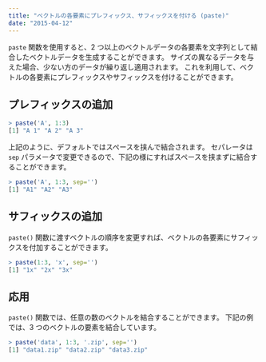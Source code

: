 ```yaml
---
title: "ベクトルの各要素にプレフィックス、サフィックスを付ける (paste)"
date: "2015-04-12"
---
```


`paste` 関数を使用すると、2 つ以上のベクトルデータの各要素を文字列として結合したベクトルデータを生成することができます。
サイズの異なるデータを与えた場合、少ない方のデータが繰り返し適用されます。
これを利用して、ベクトルの各要素にプレフィックスやサフィックスを付けることができます。

プレフィックスの追加
----

```r
> paste('A', 1:3)
[1] "A 1" "A 2" "A 3"
```

上記のように、デフォルトではスペースを挟んで結合されます。
セパレータは `sep` パラメータで変更できるので、下記の様にすればスペースを挟まずに結合することができます。

```r
> paste('A', 1:3, sep='')
[1] "A1" "A2" "A3"
```


サフィックスの追加
----

`paste()` 関数に渡すベクトルの順序を変更すれば、ベクトルの各要素にサフィックスを付加することができます。

```r
> paste(1:3, 'x', sep='')
[1] "1x" "2x" "3x"
```


応用
----

`paste()` 関数では、任意の数のベクトルを結合することができます。
下記の例では、3 つのベクトルの要素を結合しています。

```r
> paste('data', 1:3, '.zip', sep='')
[1] "data1.zip" "data2.zip" "data3.zip"
```

